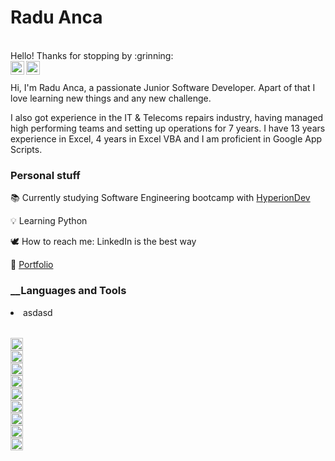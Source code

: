 <!-- https://github.com/radu-a1091/radu-a1091.git -->
<h1>Radu Anca</h1>

<br/>
Hello!
Thanks for stopping by :grinning:

<br/>
<a href="https://www.linkedin.com/in/radu-mihai-anca-217b8bb0">
<img align="left" alt="Radu Anca" width=22px src="https://www.svgrepo.com/download/54425/linkedin.svg" />
</a>

<a href="https://github.com/radu-a1091?tab=repositories">
<img align="left" alt="Radu Anca" width=22px src="https://www.svgrepo.com/download/475654/github-color.svg" />
</a>
<br/>
<br/>
Hi, I'm Radu Anca, a passionate Junior Software Developer. Apart of that I love learning new things and any new challenge.

I also got experience in the IT & Telecoms repairs industry, having managed high performing teams and setting up operations for 7 years. I have 13 years experience in Excel, 4 years in Excel VBA and I am proficient in Google App Scripts.

### __Personal stuff__
:books:	Currently studying Software Engineering bootcamp with [HyperionDev](https://www.hyperiondev.com/)

:bulb: Learning Python

:dove: How to reach me: LinkedIn is the best way

:scroll: [Portfolio](https://github.com/radu-a1091?tab=repositories) 

### __Languages and Tools
<table>
    <li>asdasd</li>
</table>
<code><img height="20" src="https://www.svgrepo.com/download/452091/python.svg">
</code><code><img height="20" src="https://www.svgrepo.com/download/475654/github-color.svg">
</code><code><img height="20" src="https://upload.wikimedia.org/wikipedia/commons/thumb/2/2f/Google_Apps_Script.svg/1024px-Google_Apps_Script.svg.png?20221103122014">
</code>
<code><img height="20" src="https://www.svgrepo.com/download/387812/html-five.svg">
</code>
<code><img height="20" src="https://www.svgrepo.com/download/452185/css-3.svg">
</code>
<code><img height="20" src="https://www.svgrepo.com/download/376363/django.svg">
</code>
<code><img height="20" src="https://www.svgrepo.com/download/331762/sql-datasync.svg">
</code>
<code><img height="20" src="https://www.svgrepo.com/download/354381/sqlite.svg">
</code>
<code><img height="20" src="https://www.svgrepo.com/download/64578/nlp-neurolinguistic-programation.svg">
</code>
